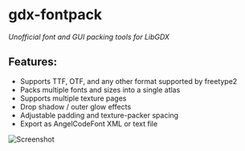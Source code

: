 # gdx-fontpack

_Unofficial font and GUI packing tools for LibGDX_

## Features:

- Supports TTF, OTF, and any other format supported by freetype2
- Packs multiple fonts and sizes into a single atlas
- Supports multiple texture pages
- Drop shadow / outer glow effects
- Adjustable padding and texture-packer spacing
- Export as AngelCodeFont XML or text file

![Screenshot](http://i.imgur.com/ra8poG2.png)
